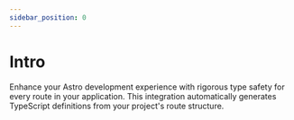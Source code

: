 ```yaml
---
sidebar_position: 0
---
```


# Intro

Enhance your Astro development experience with rigorous type safety for every route in your application. This integration automatically generates TypeScript definitions from your project's route structure.